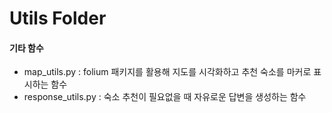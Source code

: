 # Utils Folder
#### 기타 함수
- map_utils.py : folium 패키지를 활용해 지도를 시각화하고 추천 숙소를 마커로 표시하는 함수
- response_utils.py : 숙소 추천이 필요없을 때 자유로운 답변을 생성하는 함수